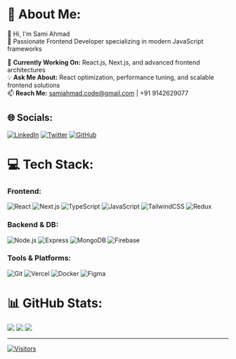 # 💫 About Me:
👋 Hi, I'm Sami Ahmad  
🚀 Passionate Frontend Developer specializing in modern JavaScript frameworks  

🔭 **Currently Working On:** React.js, Next.js, and advanced frontend architectures  
💡 **Ask Me About:** React optimization, performance tuning, and scalable frontend solutions  
📫 **Reach Me:** [samiahmad.code@gmail.com](mailto:samiahmad.code@gmail.com) | +91 9142629077  

## 🌐 Socials:
[![LinkedIn](https://img.shields.io/badge/LinkedIn-0077B5?style=flat&logo=linkedin&logoColor=white)](https://linkedin.com/in/sami-ahmad-2b56a3262/)
[![Twitter](https://img.shields.io/badge/Twitter-1DA1F2?style=flat&logo=twitter&logoColor=white)](https://twitter.com/__sami_ahmad__)
[![GitHub](https://img.shields.io/badge/GitHub-181717?style=flat&logo=github&logoColor=white)](https://github.com/sami-ahmad-1)

# 💻 Tech Stack:
### Frontend:
![React](https://img.shields.io/badge/React-20232a?style=flat&logo=react&logoColor=61DAFB)
![Next.js](https://img.shields.io/badge/Next.js-000000?style=flat&logo=next.js&logoColor=white)
![TypeScript](https://img.shields.io/badge/TypeScript-007ACC?style=flat&logo=typescript&logoColor=white)
![JavaScript](https://img.shields.io/badge/JavaScript-F7DF1E?style=flat&logo=javascript&logoColor=black)
![TailwindCSS](https://img.shields.io/badge/Tailwind_CSS-38B2AC?style=flat&logo=tailwind-css&logoColor=white)
![Redux](https://img.shields.io/badge/Redux-593D88?style=flat&logo=redux&logoColor=white)

### Backend & DB:
![Node.js](https://img.shields.io/badge/Node.js-339933?style=flat&logo=node.js&logoColor=white)
![Express](https://img.shields.io/badge/Express-000000?style=flat&logo=express&logoColor=white)
![MongoDB](https://img.shields.io/badge/MongoDB-47A248?style=flat&logo=mongodb&logoColor=white)
![Firebase](https://img.shields.io/badge/Firebase-FFCA28?style=flat&logo=firebase&logoColor=black)

### Tools & Platforms:
![Git](https://img.shields.io/badge/Git-F05032?style=flat&logo=git&logoColor=white)
![Vercel](https://img.shields.io/badge/Vercel-000000?style=flat&logo=vercel&logoColor=white)
![Docker](https://img.shields.io/badge/Docker-2496ED?style=flat&logo=docker&logoColor=white)
![Figma](https://img.shields.io/badge/Figma-F24E1E?style=flat&logo=figma&logoColor=white)

# 📊 GitHub Stats:
![](https://github-readme-stats.vercel.app/api?username=sami-ahmad-1&show_icons=true&theme=radical&hide_border=true)
![](https://github-readme-streak-stats.herokuapp.com/?user=sami-ahmad-1&theme=radical&hide_border=true)
![](https://github-readme-stats.vercel.app/api/top-langs/?username=sami-ahmad-1&theme=radical&hide_border=true&layout=compact)

---
[![Visitors](https://visitor-badge.laobi.icu/badge?page_id=sami-ahmad-1.sami-ahmad-1)](https://github.com/sami-ahmad-1)
